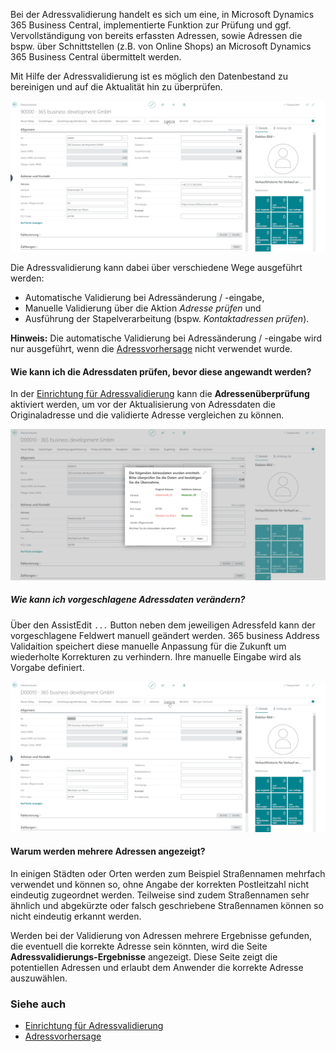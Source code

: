 Bei der Adressvalidierung handelt es sich um eine, in Microsoft Dynamics 365 Business Central, implementierte Funktion zur Prüfung und ggf. Vervollständigung von bereits erfassten Adressen, sowie Adressen die bspw. über Schnittstellen (z.B. von Online Shops) an Microsoft Dynamics 365 Business Central übermittelt werden.

Mit Hilfe der Adressvalidierung ist es möglich den Datenbestand zu bereinigen und auf die Aktualität hin zu überprüfen.

![Adressvalidierung](/assets/images/365-business-address-validation/addressvalidation.de-DE.gif)

Die Adressvalidierung kann dabei über verschiedene Wege ausgeführt werden:

 - Automatische Validierung bei Adressänderung / -eingabe,
 - Manuelle Validierung über die Aktion *Adresse prüfen* und
 - Ausführung der Stapelverarbeitung (bspw. *Kontaktadressen prüfen*).

<div class="alert alert-info">
    <i class="fa-solid fa-lightbulb"></i> <strong>Hinweis:</strong> Die automatische Validierung bei Adressänderung / -eingabe wird nur ausgeführt, wenn die <a href="../address-prediction/">Adressvorhersage</a> nicht verwendet wurde.
</div>

#### Wie kann ich die Adressdaten prüfen, bevor diese angewandt werden?

In der [Einrichtung für Adressvalidierung](../setup/) kann die **Adressenüberprüfung** aktiviert werden, um vor der Aktualisierung von Adressdaten die Originaladresse und die validierte Adresse vergleichen zu können.

![Adressenüberprüfung](/assets/images/365-business-address-validation/address-compare.de-DE.png)

##### Wie kann ich vorgeschlagene Adressdaten verändern?

Über den AssistEdit `...` Button neben dem jeweiligen Adressfeld kann der vorgeschlagene Feldwert manuell geändert werden. 365 business Address Validaition speichert diese manuelle Anpassung für die Zukunft um wiederholte Korrekturen zu verhindern.
Ihre manuelle Eingabe wird als Vorgabe definiert.

![Adressvalidierung](/assets/images/365-business-address-validation/address-compare.de-DE.gif)

#### Warum werden mehrere Adressen angezeigt?

In einigen Städten oder Orten werden zum Beispiel Straßennamen mehrfach verwendet und können so, ohne Angabe der korrekten Postleitzahl nicht eindeutig zugeordnet werden. Teilweise sind zudem Straßennamen sehr ähnlich und abgekürzte oder falsch geschriebene Straßennamen können so nicht eindeutig erkannt werden.

Werden bei der Validierung von Adressen mehrere Ergebnisse gefunden, die eventuell die korrekte Adresse sein könnten, wird die Seite **Adressvalidierungs-Ergebnisse** angezeigt. Diese Seite zeigt die potentiellen Adressen und erlaubt dem Anwender die korrekte Adresse auszuwählen.

### Siehe auch 
 - [Einrichtung für Adressvalidierung](setup/)
 - [Adressvorhersage](address-prediction/)
